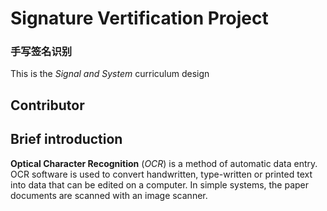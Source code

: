 # Signature Vertification Project
### 手写签名识别


 This is the _Signal and System_ curriculum design
 
 Contributor
---
## Brief introduction
**Optical Character Recognition** (_OCR_) is a method of automatic data entry. OCR software is used to convert handwritten, type-written or printed text into data that can be edited on a computer. In simple systems, the paper documents are scanned with an image scanner.
